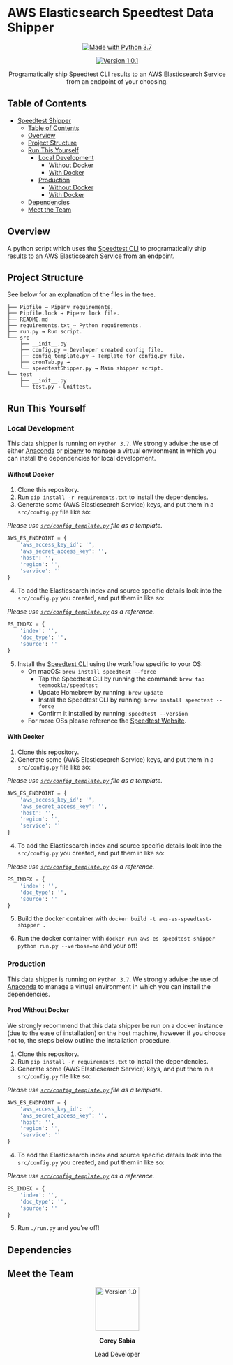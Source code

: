 # AWS Elasticsearch Speedtest Data Shipper

<p align="center">
    <a href="https://www.python.org/downloads/">
        <img src="https://img.shields.io/badge/Made%20With-Python%203.7-blue.svg?style=for-the-badge" alt="Made with Python 3.7">
    </a>
</p>
<p align="center">
    <a href="https://img.shields.io/badge/Version-1.3.3-lightgrey.svg">
        <img src="https://img.shields.io/badge/Version-1.0.1-lightgrey.svg" alt="Version 1.0.1">
    </a>
</p>


<p align="center">
 Programatically ship Speedtest CLI results to an AWS Elasticsearch Service from an endpoint of your choosing.
</p>

## Table of Contents

- [Speedtest Shipper](#AWS-Elasticsearch-Speedtest-Shipper)
  - [Table of Contents](#table-of-contents)
  - [Overview](#overview)
  - [Project Structure](#project-structure)
  - [Run This Yourself](#run-this-yourself)
    - [Local Development](#local-development)
      - [Without Docker](#without-docker)
      - [With Docker](#with-docker)
    - [Production](#production)
      - [Without Docker](#prod-without-docker)
      - [With Docker](#prod-with-docker)
  - [Dependencies](#dependencies)
  - [Meet the Team](#meet-the-team)

## Overview
A python script which uses the [Speedtest CLI](https://www.speedtest.net/apps/cli) to programatically ship results to an AWS Elasticsearch Service from an endpoint.

## Project Structure

See below for an explanation of the files in the tree.

```text
├── Pipfile → Pipenv requirements.
├── Pipfile.lock → Pipenv lock file.
├── README.md
├── requirements.txt → Python requirements.
├── run.py → Run script.
└── src
    ├── __init__.py
    ├── config.py → Developer created config file.
    ├── config_template.py → Template for config.py file.
    ├── cronTab.py →
    └── speedtestShipper.py → Main shipper script.
└── test
    ├── __init__.py
    └── test.py → Unittest.
```

## Run This Yourself

### Local Development

This data shipper is running on `Python 3.7`. We strongly advise the use of either [Anaconda](https://www.anaconda.com/distribution/) or [pipenv](https://pipenv.readthedocs.io/en/latest/) to manage a virtual environment in which you can install the dependencies for local development.

#### Without Docker

1. Clone this repository.
2. Run `pip install -r requirements.txt` to install the dependencies.
3. Generate some (AWS Elasticsearch Service) keys, and put them in a `src/config.py` file like so:

_Please use [`src/config_template.py`](src/config_template.py) file as a template._

```python
AWS_ES_ENDPOINT = {
    'aws_access_key_id': '',
    'aws_secret_access_key': '',
    'host': '',
    'region': '',
    'service': ''
}
```

4. To add the Elasticsearch index and source specific details look into the `src/config.py` you created, and put them in like so:

_Please use [`src/config_template.py`](src/config_template.py) as a reference._

``` python
ES_INDEX = {
    'index': '',
    'doc_type': '',
    'source': ''
}
```
5. Install the [Speedtest CLI](https://www.speedtest.net/apps/cli) using the workflow specific to your OS:
    - On macOS: `brew install speedtest --force`
        - Tap the Speedtest CLI by running the command: `brew tap teamookla/speedtest`
        - Update Homebrew by running: `brew update`
        - Install the Speedtest CLI by running: `brew install speedtest --force`
        - Confirm it installed by running: `speedtest --version`
    - For more OSs please reference the [Speedtest Website](https://www.speedtest.net/apps/cli).


#### With Docker

1. Clone this repository.
3. Generate some (AWS Elasticsearch Service) keys, and put them in a `src/config.py` file like so:

_Please use [`src/config_template.py`](src/config_template.py) file as a template._

```python
AWS_ES_ENDPOINT = {
    'aws_access_key_id': '',
    'aws_secret_access_key': '',
    'host': '',
    'region': '',
    'service': ''
}
```

4. To add the Elasticsearch index and source specific details look into the `src/config.py` you created, and put them in like so:

_Please use [`src/config_template.py`](src/config_template.py) as a reference._

``` python
ES_INDEX = {
    'index': '',
    'doc_type': '',
    'source': ''
}
```

5. Build the docker container with `docker build -t aws-es-speedtest-shipper .`

6. Run the docker container with `docker run aws-es-speedtest-shipper python run.py --verbose=no` and your off!

### Production

This data shipper is running on `Python 3.7`. We strongly advise the use of [Anaconda](https://www.anaconda.com/distribution/) to manage a virtual environment in which you can install the dependencies.

#### Prod Without Docker

We strongly recommend that this data shipper be run on a docker instance (due to the ease of installation) on the host machine, however if you choose not to, the steps below outline the installation procedure.

1. Clone this repository.
2. Run `pip install -r requirements.txt` to install the dependencies.
3. Generate some (AWS Elasticsearch Service) keys, and put them in a `src/config.py` file like so:

_Please use [`src/config_template.py`](src/config_template.py) file as a template._

```python
AWS_ES_ENDPOINT = {
    'aws_access_key_id': '',
    'aws_secret_access_key': '',
    'host': '',
    'region': '',
    'service': ''
}
```

4. To add the Elasticsearch index and source specific details look into the `src/config.py` you created, and put them in like so:

_Please use [`src/config_template.py`](src/config_template.py) as a reference._

``` python
ES_INDEX = {
    'index': '',
    'doc_type': '',
    'source': ''
}
```
5. Run `./run.py` and you're off!

## Dependencies

## Meet the Team
<div>
  <p align="center">
    <a href="https://github.com/coreysabia">
      <img src="https://avatars1.githubusercontent.com/u/12410796?s=400&u=ee153e9c9496939767c01315212efb65936c01e8&v=4" height="100px" width="100px" alt="Version 1.0">
    </a>
    <p align="center"><strong>Corey Sabia</strong></p>
    <p align="center">Lead Developer</p>
    <p align="center"></p>
  </p>
</div>
